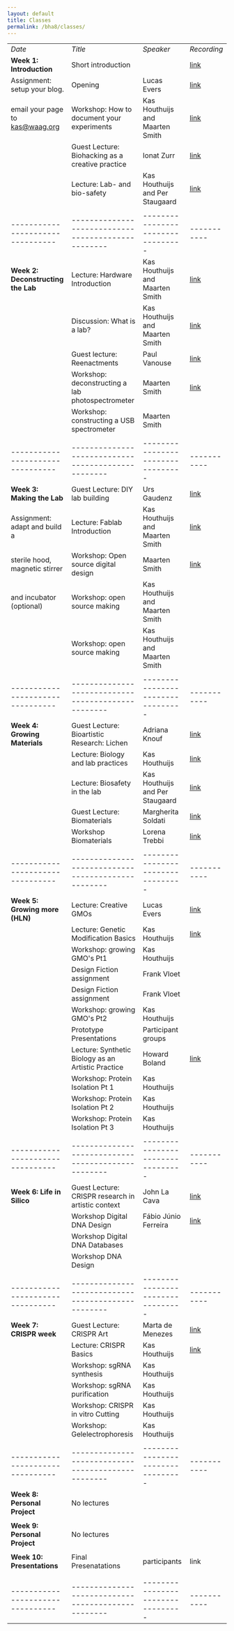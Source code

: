 ```yaml
---
layout: default
title: Classes
permalink: /bha8/classes/
---
```


|                                |                                                  |                                 |           |
|--------------------------------|--------------------------------------------------|---------------------------------|-----------|
| *Date*                         | *Title*                                          | *Speaker*                       |*Recording*| 
| **Week 1: Introduction**       | Short introduction                               |                                 | <a href="https://vimeo.com/684228968" target="_blank">link</a> |
| Assignment: setup your blog.   | Opening                | Lucas Evers                     | <a href="https://vimeo.com/684229308" target="_blank">link</a> |
| email your page to kas@waag.org| Workshop: How to document your experiments       | Kas Houthuijs and Maarten Smith | <a href="https://vimeo.com/686334852" target="_blank">link</a> |
| 	                             | Guest Lecture: Biohacking as a creative practice | Ionat Zurr                      | <a href="https://vimeo.com/684229858" target="_blank">link</a> |
|                                | Lecture: Lab- and bio-safety                     | Kas Houthuijs and Per Staugaard | <a href="https://vimeo.com/684236579" target="_blank">link</a> |
|                                |                                                  |                                 |           |
|--------------------------------|--------------------------------------------------|---------------------------------|-----------|
| **Week 2: Deconstructing the Lab** | Lecture: Hardware Introduction               | Kas Houthuijs and Maarten Smith | <a href="https://vimeo.com/groups/773683/videos/685515580" target="_blank">link</a> |
|                                | Discussion: What is a lab?                       | Kas Houthuijs and Maarten Smith | <a href="https://vimeo.com/groups/773683/videos/685515937" target="_blank">link</a> |
|                                | Guest lecture: Reenactments                      | Paul Vanouse                    | <a href="https://vimeo.com/groups/773683/videos/686186321" target="_blank">link</a> |
|                                | Workshop: deconstructing a lab photospectrometer | Maarten Smith                   | <a href="https://vimeo.com/groups/773683/videos/686185449" target="_blank">link</a> |
|                                | Workshop: constructing a USB spectrometer        | Maarten Smith                   |           |
|                                |                                                  |                                 |           |
|--------------------------------|--------------------------------------------------|---------------------------------|-----------|
| **Week 3: Making the Lab**     | Guest Lecture: DIY lab building                  | Urs Gaudenz                     | <a href="https://vimeo.com/688066043" target="_blank">link</a> |
| Assignment: adapt and build a  | Lecture: Fablab Introduction                     | Kas Houthuijs and Maarten Smith | <a href="https://vimeo.com/688065969" target="_blank">link</a> |
| sterile hood, magnetic stirrer | Workshop: Open source digital design             | Maarten Smith                   | <a href="https://vimeo.com/688065475" target="_blank">link</a> |
| and incubator (optional)       | Workshop: open source making                     | Kas Houthuijs and Maarten Smith |           |
|                                | Workshop: open source making                     | Kas Houthuijs and Maarten Smith |           |
|                                |                                                  |                                 |           |
|--------------------------------|--------------------------------------------------|---------------------------------|-----------|
| **Week 4: Growing Materials**  | Guest Lecture: Bioartistic Research: Lichen      | Adriana Knouf                   | <a href="https://vimeo.com/690651950" target="_blank">link</a> |
|                                | Lecture: Biology and lab practices               | Kas Houthuijs                   | <a href="https://vimeo.com/691017090" target="_blank">link</a> |
|                                | Lecture: Biosafety in the lab                    | Kas Houthuijs and Per Staugaard | <a href="https://vimeo.com/690659786" target="_blank">link</a> |
|                                | Guest Lecture: Biomaterials                      | Margherita Soldati              | <a href="https://vimeo.com/691018547" target="_blank">link</a> |
|                                | Workshop Biomaterials                            | Lorena Trebbi                   | <a href="https://vimeo.com/691018790" target="_blank">link</a> |
|                                |                                                  |                                 |           |
|--------------------------------|--------------------------------------------------|---------------------------------|-----------|
| **Week 5: Growing more (HLN)** | Lecture: Creative GMOs                           | Lucas Evers                     | <a href="https://vimeo.com/693189278" target="_blank">link</a> |
|                                | Lecture: Genetic Modification Basics             | Kas Houthuijs                   | <a href="https://vimeo.com/693189209" target="_blank">link</a> |
|                                | Workshop: growing GMO's Pt1                      | Kas Houthuijs                   |           |
|                                | Design Fiction assignment                        | Frank Vloet                     |           |
|                                | Design Fiction assignment                        | Frank Vloet                     |           |
|                                | Workshop: growing GMO's Pt2                      | Kas Houthuijs                   |           |
|                                | Prototype Presentations                          | Participant groups              |           |
|                                | Lecture: Synthetic Biology as an Artistic Practice | Howard Boland                 | <a href="https://vimeo.com/694000631" target="_blank">link</a> |
|                                | Workshop: Protein Isolation Pt 1                 | Kas Houthuijs                   |           |
|                                | Workshop: Protein Isolation Pt 2                 | Kas Houthuijs                   |           |
|                                | Workshop: Protein Isolation Pt 3                 | Kas Houthuijs                   |           |
|                                |                                                  |                                 |           |
|--------------------------------|--------------------------------------------------|---------------------------------|-----------|
| **Week 6: Life in Silico**     | Guest Lecture: CRISPR research in artistic context | John La Cava                  | <a href="https://vimeo.com/695730894" target="_blank">link</a> |
|                                | Workshop Digital DNA Design                      | Fábio Júnio Ferreira            | <a href="https://vimeo.com/696442612" target="_blank">link</a> |
|                                | Workshop Digital DNA Databases                   |                                 |           |
|                                | Workshop DNA Design                              |                                 |           |
|                                |                                                  |                                 |           |
|--------------------------------|--------------------------------------------------|---------------------------------|-----------|
| **Week 7: CRISPR week**        | Guest Lecture: CRISPR Art                        | Marta de Menezes                | <a href="https://vimeo.com/698490941" target="_blank">link</a> |
|                                | Lecture: CRISPR Basics                           | Kas Houthuijs                   | <a href="https://vimeo.com/698249342" target="_blank">link</a> |
|                                | Workshop: sgRNA synthesis                        | Kas Houthuijs                   |           |
|                                | Workshop: sgRNA purification                     | Kas Houthuijs                   |           |
|                                | Workshop: CRISPR in vitro Cutting                | Kas Houthuijs                   |           |
|                                | Workshop: Gelelectrophoresis                     | Kas Houthuijs                   |           |
|                                |                                                  |                                 |           |
|--------------------------------|--------------------------------------------------|---------------------------------|-----------|
| **Week 8: Personal Project**   | No lectures                                      |                                 |           |
|                                |                                                  |                                 |           |
| **Week 9: Personal Project**   | No lectures                                      |                                 |           |
|                                |                                                  |                                 |           |
| **Week 10: Presentations**     | Final Presenatations                             | participants                    | link      |
|                                |                                                  |                                 |           |
|                                |                                                  |                                 |           |
|--------------------------------|--------------------------------------------------|---------------------------------|-----------|
